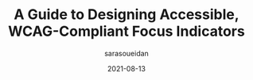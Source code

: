 ---
author: sarasoueidan
date: 2021-08-13
permalink: false
tags:
  - guides
  - accessibility
  - wcag
  - compliance
target_url: https://www.sarasoueidan.com/blog/focus-indicators/
title: A Guide to Designing Accessible, WCAG-Compliant Focus Indicators
---